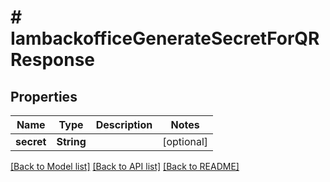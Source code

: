 # # IambackofficeGenerateSecretForQRResponse


## Properties 


Name | Type | Description | Notes
------------ | ------------- | ------------- | -------------
**secret**| **String** |   | [optional]


[[Back to Model list]](../../README.md#models) [[Back to API list]](../../README.md#endpoints) [[Back to README]](../../README.md)

